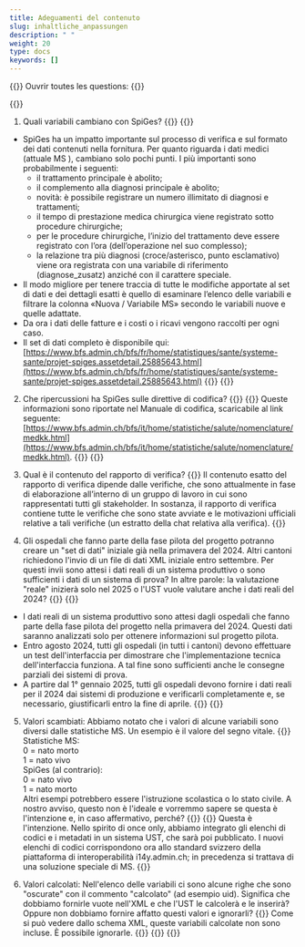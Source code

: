 ```yaml
---
title: Adeguamenti del contenuto
slug: inhaltliche_anpassungen
description: " "
weight: 20
type: docs
keywords: []
---
```


{{<faqBlock>}}
Ouvrir toutes les questions: {{<collapsibleGroupCommand groupId="contenu">}}

{{<numberedList>}}
1. Quali variabili cambiano con SpiGes?
{{<collapsibleBlock groupId="contenu">}}
{{<markdown>}}
- SpiGes ha un impatto importante sul processo di verifica e sul formato dei dati contenuti nella fornitura. Per quanto riguarda i dati medici (attuale MS ), cambiano solo pochi punti. I più importanti sono probabilmente i seguenti:
    - il trattamento principale è abolito; 
	- il complemento alla diagnosi principale è abolito; 
	- novità: è possibile registrare un numero illimitato di diagnosi e trattamenti; 
	- il tempo di prestazione medica chirurgica viene registrato sotto procedure chirurgiche; 
	- per le procedure chirurgiche, l’inizio del trattamento deve essere registrato con l’ora (dell’operazione nel suo complesso); 
	- la relazione tra più diagnosi (croce/asterisco, punto esclamativo) viene ora registrata con una variabile di riferimento (diagnose_zusatz) anziché con il carattere speciale. 
- Il modo migliore per tenere traccia di tutte le modifiche apportate al set di dati e dei dettagli esatti è quello di esaminare l’elenco delle variabili e filtrare la colonna «Nuova / Variabile MS» secondo le variabili nuove e quelle adattate. 
- Da ora i dati delle fatture e i costi o i ricavi vengono raccolti per ogni caso. 
- Il set di dati completo è disponibile qui: [https://www.bfs.admin.ch/bfs/fr/home/statistiques/sante/systeme-sante/projet-spiges.assetdetail.25885643.html](https://www.bfs.admin.ch/bfs/fr/home/statistiques/sante/systeme-sante/projet-spiges.assetdetail.25885643.html)
{{</markdown>}}
{{</collapsibleBlock>}}

2. Che ripercussioni ha SpiGes sulle direttive di codifica?
{{<collapsibleBlock groupId="contenu">}}
{{<markdown>}}
Queste informazioni sono riportate nel Manuale di codifica, scaricabile al link seguente: [https://www.bfs.admin.ch/bfs/it/home/statistiche/salute/nomenclature/medkk.html](https://www.bfs.admin.ch/bfs/it/home/statistiche/salute/nomenclature/medkk.html).
{{</markdown>}}
{{</collapsibleBlock>}}

3. Qual è il contenuto del rapporto di verifica?
{{<collapsibleBlock groupId="contenu">}}
Il contenuto esatto del rapporto di verifica dipende dalle verifiche, che sono attualmente in fase di elaborazione all’interno di un gruppo di lavoro in cui sono rappresentati tutti gli stakeholder. In sostanza, il rapporto di verifica contiene tutte le verifiche che sono state avviate e le motivazioni ufficiali relative a tali verifiche (un estratto della chat relativa alla verifica).
{{</collapsibleBlock>}}

4. Gli ospedali che fanno parte della fase pilota del progetto potranno creare un "set di dati" iniziale già nella primavera del 2024. Altri cantoni richiedono l'invio di un file di dati XML iniziale entro settembre. Per questi invii sono attesi i dati reali di un sistema produttivo o sono sufficienti i dati di un sistema di prova? In altre parole: la valutazione "reale" inizierà solo nel 2025 o l'UST vuole valutare anche i dati reali del 2024?
{{<collapsibleBlock groupId="contenu">}}
{{<markdown>}}
- I dati reali di un sistema produttivo sono attesi dagli ospedali che fanno parte della fase pilota del progetto nella primavera del 2024. Questi dati saranno analizzati solo per ottenere informazioni sul progetto pilota.   
- Entro agosto 2024, tutti gli ospedali (in tutti i cantoni) devono effettuare un test dell'interfaccia per dimostrare che l'implementazione tecnica dell'interfaccia funziona. A tal fine sono sufficienti anche le consegne parziali dei sistemi di prova. 
- A partire dal 1° gennaio 2025, tutti gli ospedali devono fornire i dati reali per il 2024 dai sistemi di produzione e verificarli completamente e, se necessario, giustificarli entro la fine di aprile. 
{{</markdown>}}
{{</collapsibleBlock>}}

5. Valori scambiati: Abbiamo notato che i valori di alcune variabili sono diversi dalle statistiche MS. Un esempio è il valore del segno vitale. 
{{<markdown>}}		
Statistiche MS:         
0 = nato morto          
1 = nato vivo           	
SpiGes (al contrario):            
0 = nato vivo               
1 = nato morto          
Altri esempi potrebbero essere l'istruzione scolastica o lo stato civile. A nostro avviso, questo non è l'ideale e vorremmo sapere se questa è l'intenzione e, in caso affermativo, perché? 
{{</markdown>}}
{{<collapsibleBlock groupId="contenu">}}
Questa è l'intenzione. Nello spirito di once only, abbiamo integrato gli elenchi di codici e i metadati in un sistema UST, che sarà poi pubblicato. I nuovi elenchi di codici corrispondono ora allo standard svizzero della piattaforma di interoperabilità i14y.admin.ch; in precedenza si trattava di una soluzione speciale di MS.
{{</collapsibleBlock>}}

6. Valori calcolati: Nell'elenco delle variabili ci sono alcune righe che sono "oscurate" con il commento "calcolato" (ad esempio uid). Significa che dobbiamo fornirle vuote nell'XML e che l'UST le calcolerà e le inserirà? Oppure non dobbiamo fornire affatto questi valori e ignorarli? 
{{<collapsibleBlock groupId="contenu">}}
Come si può vedere dallo schema XML, queste variabili calcolate non sono incluse. È possibile ignorarle.
{{</collapsibleBlock>}}
{{</numberedList>}}
{{</faqBlock>}}